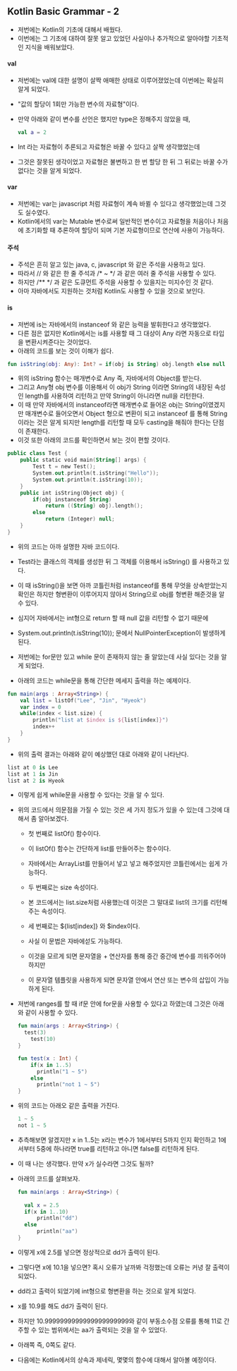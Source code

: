 ## Kotlin Basic Grammar - 2

- 저번에는 Kotlin의 기초에 대해서 배웠다.
- 이번에는 그 기초에 대하여 잘못 알고 있었던 사실이나 추가적으로 알아야할 기초적인 지식을 배워보았다.



#### val

- 저번에는 val에 대한 설명이 살짝 애매한 상태로 이루어졌었는데 이번에는 확실히 알게 되었다.

- "값의 할당이 1회만 가능한 변수의 자료형"이다.

- 만약 아래와 같이 변수를 선언은 했지만 type은 정해주지 않았을 때,

  ```kotlin
  val a = 2
  ```

- Int 라는 자료형이 추론되고 자료형은 바꿀 수 있다고 살짝 생각했었는데
- 그것은 잘못된 생각이었고 자료형은 불변하고 한 번 할당 한 뒤 그 뒤로는 바꿀 수가 없다는 것을 알게 되었다.



#### var

- 저번에는 var는 javascript 처럼 자료형이 계속 바뀔 수 있다고 생각했었는데 그것도 실수였다.
- Kotlin에서의 var는 Mutable 변수로써 일반적인 변수이고 자료형을 처음이나 처음에 초기화할 때 추론하여 할당이 되며 기본 자료형이므로 연산에 사용이 가능하다.



#### 주석

- 주석은 흔히 알고 있는 java, c, javascript 와 같은 주석을 사용하고 있다.
- 따라서 // 와 같은 한 줄 주석과 /* ~ */ 과 같은 여러 줄 주석을 사용할 수 있다.
- 하지만 /** */ 과 같은 도큐먼트 주석을 사용할 수 있을지는 미지수인 것 같다.
- 아마 자바에서도 지원하는 것처럼 Kotlin도 사용할 수 있을 것으로 보인다.



#### is

- 저번에 is는 자바에서의 instanceof 와 같은 능력을 발휘한다고 생각했었다.
- 다른 점은 없지만 Kotlin에서는 is를 사용할 때 그 대상이 Any 라면 자동으로 타입을 변환시켜준다는 것이었다.
- 아래의 코드를 보는 것이 이해가 쉽다.

```kotlin
fun isString(obj: Any): Int? = if(obj is String) obj.length else null
```

- 위의 isString 함수는 매개변수로 Any 즉, 자바에서의 Object를 받는다.
- 그리고 Any형 obj 변수를 이용해서 이 obj가 String 이라면 String의 내장된 속성인 length를 사용하여 리턴하고 만약 String이 아니라면 null을 리턴한다.
- 이 때 만약 자바에서의 instanceof라면 매개변수로 들어온 obj는 String이였겠지만 매개변수로 들어오면서 Object 형으로 변환이 되고 instanceof 를 통해 String 이라는 것은 알게 되지만 length를 리턴할 때 모두 casting을 해줘야 한다는 단점이 존재한다.
- 이것 또한 아래의 코드를 확인하면서 보는 것이 편할 것이다.

```kotlin
public class Test {
	public static void main(String[] args) {
		Test t = new Test();
		System.out.println(t.isString("Hello"));
		System.out.println(t.isString(10));
	}
	public int isString(Object obj) {
		if(obj instanceof String)
			return ((String) obj).length();
		else
			return (Integer) null;
	}
}
```

- 위의 코드는 아까 설명한 자바 코드이다.
- Test라는 클래스의 객체를 생성한 뒤 그 객체를 이용해서 isString() 를 사용하고 있다.
- 이 때 isString()을 보면 아까 코틀린처럼 instanceof를 통해 무엇을 상속받았는지 확인은 하지만 형변환이 이루어지지 않아서 String으로 obj를 형변환 해준것을 알 수 있다.
- 심지어 자바에서는 int형으로 return 할 때 null 값을 리턴할 수 없기 때문에
- System.out.println(t.isString(10)); 문에서 NullPointerException이 발생하게 된다.



- 저번에는 for문만 있고 while 문이 존재하지 않는 줄 알았는데 사실 있다는 것을 알게 되었다.
- 아래의 코드는 while문을 통해 간단한 메세지 출력을 하는 예제이다.

```kotlin
fun main(args : Array<String>) {
	val list = listOf("Lee", "Jin", "Hyeok")
	var index = 0
	while(index < list.size) {
		println("list at $index is ${list[index]}")
		index++
	}
}
```

- 위의 출력 결과는 아래와 같이 예상했던 대로 아래와 같이 나타난다.

```kotlin
list at 0 is Lee
list at 1 is Jin
list at 2 is Hyeok
```

- 이렇게 쉽게 while문을 사용할 수 있다는 것을 알 수 있다.

- 위의 코드에서 의문점을 가질 수 있는 것은 세 가지 정도가 있을 수 있는데 그것에 대해서 좀 알아보겠다.

  - 첫 번째로 listOf() 함수이다.

  - 이 listOf() 함수는 간단하게 list를 만들어주는 함수이다.

  - 자바에서는 ArrayList를 만들어서 넣고 넣고 해주었지만 코틀린에서는 쉽게 가능하다.

    

  - 두 번째로는 size 속성이다.

  - 본 코드에서는 list.size처럼 사용했는데 이것은 그 말대로 list의 크기를 리턴해주는 속성이다.

    

  - 세 번째로는 ${list[index]} 와 $index이다.

  - 사실 이 문법은 자바에섣도 가능하다.

  - 이것을 모르게 되면 문자열을 + 연산자를 통해 중간 중간에 변수를 끼워주어야 하지만

  - 이 문자열 템플릿을 사용하게 되면 문자열 안에서 연산 또는 변수의 삽입이 가능하게 된다.



- 저번에 ranges를 할 때 if문 안에 for문을 사용할 수 있다고 하였는데 그것은 아래와 같이 사용할 수 있다.

  ```kotlin
  fun main(args : Array<String>) {
  	test(3)
      test(10)
  }
  
  fun test(x : Int) {
      if(x in 1..5)
      	println("1 ~ 5")
      else
      	println("not 1 ~ 5")
  }
  ```

- 위의 코드는 아래오 같은 출력을 가진다.

  ```kotlin
  1 ~ 5
  not 1 ~ 5
  ```

- 추측해보면 알겠지만 x in 1..5는 x라는 변수가 1에서부터 5까지 인지 확인하고 1에서부터 5중에 하나라면 true를 리턴하고 아니면 false를 리턴하게 된다.

- 이 때 나는 생각했다. 만약 x가 실수라면 그것도 될까?

- 아래의 코드를 살펴보자.

  ```kotlin
  fun main(args : Array<String>) {
  	
  	val x = 2.5
  	if(x in 1..10)
  		println("dd")
  	else
  		println("aa")
  }
  ```

- 이렇게 x에 2.5를 넣으면 정상적으로 dd가 출력이 된다.
- 그렇다면 x에 10.1을 넣으면? 혹시 오류가 날까봐 걱정했는데 오류는 커녕 잘 출력이 되었다.
- dd라고 출력이 되었기에 int형으로 형변환을 하는 것으로 알게 되었다.
- x를 10.9를 해도 dd가 출력이 된다.
- 하지만 10.9999999999999999999999와 같이 부동소수점 오류를 통해 11로 간주할 수 있는 범위에서는 aa가 출력되는 것을 알 수 있었다.
- 아래쪽 즉, 0쪽도 같다.



- 다음에는 Kotlin에서의 상속과 제네릭, 몇몇의 함수에 대해서 알아볼 예정이다.